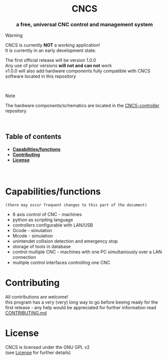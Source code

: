 <h1 align="center">CNCS</h1>
<h3 align="center">a free, universal CNC control and management system </h3>

> [!WARNING]
> CNCS is currently **NOT** a working application!\
> It is currently in an early development state.
>
> The first official release will be version 1.0.0\
> Any use of prior versions **will not and can not** work\
> v1.0.0 will also add hardware components fully compatible with CNCS software located in this repository

<br>

> [!NOTE]
> The hardware components/schematics are located in the [CNCS-controller](https://github.com/leonrieger/CNCS-controller) repository

<br>

<h2>Table of contents</h2>
<h4>

- [Capabilities/functions](#capabilitiesfunctions)
- [Contributing](#contributing)
- [License](#license)

</h4>
<br>

# Capabilities/functions
    (there may occur frequent changes to this part of the document)
* 6 axis control of CNC - machines
* python as scripting language
* controllers configurable with LAN/USB
* Gcode - simulation
* Mcode - simulation
* unintendet collision detection and emergency stop
* storage of tools in database
* control multiple CNC - machines with one PC simultaniously over a LAN connection
* multiple control interfaces controlling one CNC

# Contributing
All contributions are welcome!\
this program has a very (very) long way to go before beeing ready for the first release - any help would be appreciated
for further information read [CONTRIBUTING.md](.github/CONTRIBUTING.md)

# License
CNCS is licensed under the GNU GPL v2\
(see [License](License.md) for further details)
